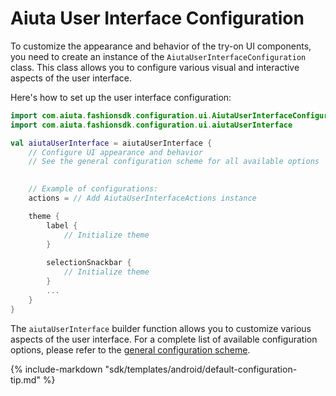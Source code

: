 # Aiuta User Interface Configuration

To customize the appearance and behavior of the try-on UI components, you need to create an instance of the `AiutaUserInterfaceConfiguration` class. This class allows you to configure various visual and interactive aspects of the user interface.

Here's how to set up the user interface configuration:

```kotlin
import com.aiuta.fashionsdk.configuration.ui.AiutaUserInterfaceConfiguration
import com.aiuta.fashionsdk.configuration.ui.aiutaUserInterface

val aiutaUserInterface = aiutaUserInterface {
    // Configure UI appearance and behavior
    // See the general configuration scheme for all available options
    

    // Example of configurations:
    actions = // Add AiutaUserInterfaceActions instance

    theme {
        label {
            // Initialize theme
        }
        
        selectionSnackbar {
            // Initialize theme
        }
        ...
    }
}
```

The `aiutaUserInterface` builder function allows you to customize various aspects of the user interface. For a complete list of available configuration options, please refer to the [general configuration scheme](/sdk/android/tryon/ui/configuration/user-interface/).

{% include-markdown "sdk/templates/android/default-configuration-tip.md" %}

